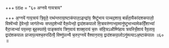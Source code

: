 +++
title = "६० अग्नये गायत्राय"

+++
अ॒ग्नये॑ गाय॒त्राय॑ त्रि॒वृते॒ राथ॑न्तराया॒ष्टाक॑पाल॒ऽइन्द्रा॑य॒ त्रैष्टु॑भाय पञ्चद॒शाय॒ बार्ह॑ता॒यैका॑दशकपालो॒ विश्वे॑भ्यो दे॒वेभ्यो॒ जाग॑तेभ्यः सप्तद॒शेभ्यो॑ वैरू॒पेभ्यो॒ द्वाद॑शकपालो मि॒त्रावरु॑णाभ्या॒मानु॑ष्टुभाभ्यामेकविँ॒शाभ्यां॑ वैरा॒जाभ्यां॑ पय॒स्या᳕ बृह॒स्पत॑ये॒ पाङ्क्ता॑य त्रिण॒वाय॑ शाक्व॒राय॑ च॒रुः स॑वि॒त्रऽऔष्णि॑हाय त्रयस्त्रिँ॒शाय॑ रैव॒ताय॒ द्वाद॑शकपालः प्राजाप॒त्यश्च॒रुरदि॑त्यै॒ विष्णु॑पत्न्यै च॒रुर॒ग्नये॑ वैश्वान॒राय॒ द्वाद॑शकपा॒लोऽनु॑मत्याऽअ॒ष्टाक॑पालः ॥६० ॥